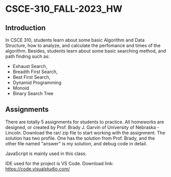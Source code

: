 # CSCE-310_FALL-2023_HW
## Introduction
In CSCE 310, students learn about some basic Algorithm and Data Structure, how to analyze, and calculate the perfomance and times of the algorithm.
Besides, students learn about some basic searching method, and path finding such as:
- Exhaust Search,
- Breadth First Search,
- Best First Search,
- Dynamid Programming
- Monoid
- Binary Search Tree

## Assignments
There are totally 5 assignments for students to practice. All homeworks are designed, or created by Prof. Brady J. Garvin of University of Nebraska - Lincoln.
Download the rar/ zip file to start working with the assignment.
The solution has two profile. One has the solution from Prof. Brady, and the other file named "answer" is my solution, and debug code in detail.

JavaScript is mainly used in this class.

IDE used for the project is VS Code. 
Download link: https://code.visualstudio.com/


